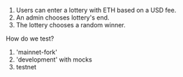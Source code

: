 1. Users can enter a lottery with ETH based on a USD fee.
2. An admin chooses lottery's end.
3. The lottery chooses a random winner.

How do we test?

1. 'mainnet-fork'
2. 'development' with mocks
3. testnet
